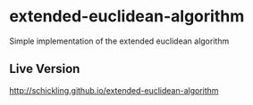 extended-euclidean-algorithm
============================

Simple implementation of the extended euclidean algorithm


## Live Version
http://schickling.github.io/extended-euclidean-algorithm

